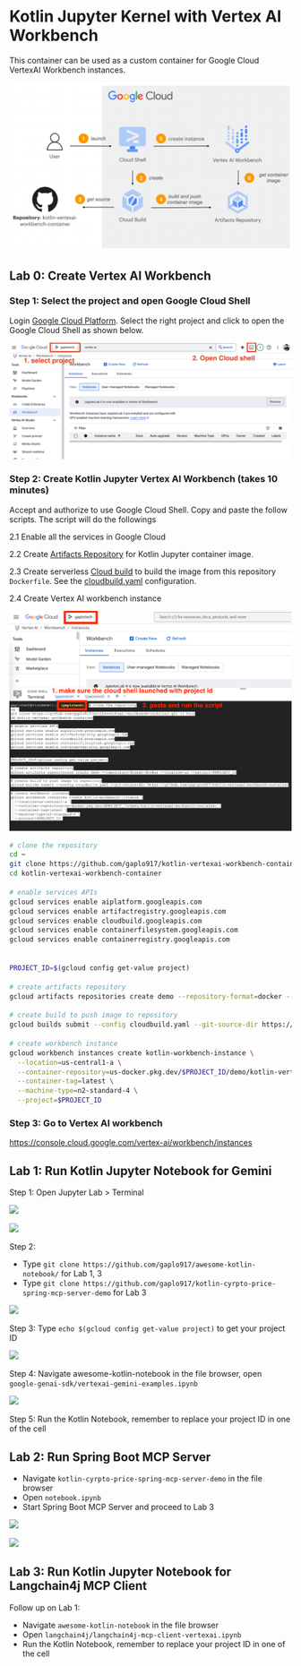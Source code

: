 # Kotlin Jupyter Kernel with Vertex AI Workbench

This container can be used as a custom container for Google Cloud VertexAI Workbench instances.

![](assets/gcp-kotlin-vertexai-workbench.png)

## Lab 0: Create Vertex AI Workbench

### Step 1: Select the project and open Google Cloud Shell

Login [Google Cloud Platform](https://console.cloud.google.com/vertex-ai/workbench/instances).
Select the right project and click to open the Google Cloud Shell as shown below. 

![](assets/step1.png)

### Step 2: Create Kotlin Jupyter Vertex AI Workbench (takes 10 minutes)

Accept and authorize to use Google Cloud Shell. Copy and paste the follow scripts. The script will do the followings

2.1 Enable all the services in Google Cloud

2.2 Create [Artifacts Repository](https://cloud.google.com/artifact-registry/docs/overview) for Kotlin Jupyter container image.

2.3 Create serverless [Cloud build](https://cloud.google.com/build?hl=en) to build the image from this repository `Dockerfile`. 
See the [cloudbuild.yaml](cloudbuild.yaml) configuration.

2.4 Create Vertex AI workbench instance

![](assets/cloud-shell-init.png)

```bash
# clone the repository
cd ~
git clone https://github.com/gaplo917/kotlin-vertexai-workbench-container.git || true
cd kotlin-vertexai-workbench-container

# enable services APIs
gcloud services enable aiplatform.googleapis.com
gcloud services enable artifactregistry.googleapis.com
gcloud services enable cloudbuild.googleapis.com
gcloud services enable containerfilesystem.googleapis.com
gcloud services enable containerregistry.googleapis.com


PROJECT_ID=$(gcloud config get-value project)

# create artifacts repository
gcloud artifacts repositories create demo --repository-format=docker --location=us --project=$PROJECT_ID || true

# create build to push image to repository
gcloud builds submit --config cloudbuild.yaml --git-source-dir https://github.com/gaplgio917/kotlin-vertexai-workbench-container

# create workbench instance
gcloud workbench instances create kotlin-workbench-instance \
  --location=us-central1-a \
  --container-repository=us-docker.pkg.dev/$PROJECT_ID/demo/kotlin-vertexai-workbench-container \
  --container-tag=latest \
  --machine-type=n2-standard-4 \
  --project=$PROJECT_ID
````

### Step 3: Go to Vertex AI workbench

https://console.cloud.google.com/vertex-ai/workbench/instances 


## Lab 1: Run Kotlin Jupyter Notebook for Gemini

Step 1: Open Jupyter Lab > Terminal

![](assets/open-jupyter-lab.png)

![](assets/open-terminal.png)

Step 2: 
- Type `git clone https://github.com/gaplo917/awesome-kotlin-notebook/` for Lab 1, 3
- Type `git clone https://github.com/gaplo917/kotlin-cyrpto-price-spring-mcp-server-demo` for Lab 3

![](assets/git-clone.png)

Step 3: Type `echo $(gcloud config get-value project)` to get your project ID

![](assets/proejct-id.png)

Step 4: Navigate awesome-kotlin-notebook in the file browser, open `google-genai-sdk/vertexai-gemini-examples.ipynb`

![](assets/sample-screen.png)

Step 5: Run the Kotlin Notebook, remember to replace your project ID in one of the cell

## Lab 2: Run Spring Boot MCP Server

* Navigate `kotlin-cyrpto-price-spring-mcp-server-demo` in the file browser
* Open `notebook.ipynb`
* Start Spring Boot MCP Server and proceed to Lab 3

![](assets/spring-boot-mcp.png)

![](assets/mcp-architecture.png)


## Lab 3: Run Kotlin Jupyter Notebook for Langchain4j MCP Client

Follow up on Lab 1:

* Navigate `awesome-kotlin-notebook` in the file browser
* Open `langchain4j/langchain4j-mcp-client-vertexai.ipynb`
* Run the Kotlin Notebook, remember to replace your project ID in one of the cell

